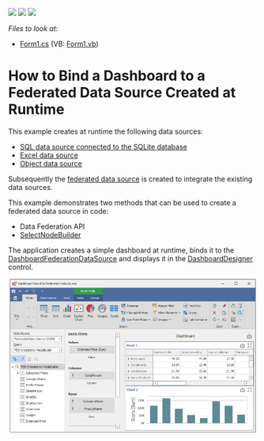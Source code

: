 <!-- default badges list -->
![](https://img.shields.io/endpoint?url=https://codecentral.devexpress.com/api/v1/VersionRange/185410809/19.2.3%2B)
[![](https://img.shields.io/badge/Open_in_DevExpress_Support_Center-FF7200?style=flat-square&logo=DevExpress&logoColor=white)](https://supportcenter.devexpress.com/ticket/details/T828759)
[![](https://img.shields.io/badge/📖_How_to_use_DevExpress_Examples-e9f6fc?style=flat-square)](https://docs.devexpress.com/GeneralInformation/403183)
<!-- default badges end -->
<!-- default file list -->
*Files to look at*:

* [Form1.cs](./CS/DataFederationExample/Form1.cs) (VB: [Form1.vb](./VB/DataFederationExample/Form1.vb))
<!-- default file list end -->

# How to Bind a Dashboard to a Federated Data Source Created at Runtime

This example creates at runtime the following data sources:

* [SQL data source connected to the SQLite database](https://docs.devexpress.com/Dashboard/113925)
* [Excel data source](https://docs.devexpress.com/Dashboard/114766)
* [Object data source](https://docs.devexpress.com/Dashboard/16133)

Subsequently the [federated data source](https://docs.devexpress.com/Dashboard/400924) is created to integrate the existing data sources.

This example demonstrates two methods that can be used to create a federated data source in code:

* Data Federation API
* [SelectNodeBuilder](https://docs.devexpress.com/Dashboard/DevExpress.DataAccess.DataFederation.SelectNodeBuilder) 

The application creates a simple dashboard at runtime, binds it to the [DashboardFederationDataSource](https://docs.devexpress.com/Dashboard/DevExpress.DashboardCommon.DashboardFederationDataSource) and displays it in the [DashboardDesigner](https://docs.devexpress.com/Dashboard/DevExpress.DashboardWin.DashboardDesigner) control.


![screenshot](images/screenshot.png)
